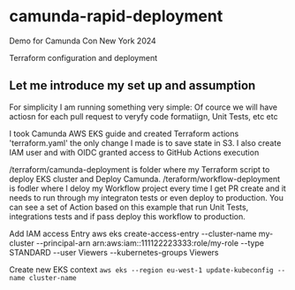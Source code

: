 # camunda-rapid-deployment
Demo for Camunda Con New York 2024

Terraform configuration and deployment

## Let me introduce my set up and assumption

For simplicity I am running something very simple: Of cource we will have actiosn for each pull request to veryfy code formatiign, Unit Tests, etc etc

I took Camunda AWS EKS guide and created Terraform actions 'terraform.yaml' the only change I made is to save state in S3.
I also create IAM user and with OIDC granted access to GitHub Actions execution 

/terraform/camunda-deployment is folder where my Terraform script to deploy EKS cluster and Deploy Camunda.
/teraform/workflow-deployment is fodler where I deloy my Workflow project every time I get PR create and it needs to run through my integraton tests or even deploy to production. You can see a set of Action based on this example that run Unit Tests, integrations tests and if pass deploy this workflow to production.

Add IAM access Entry
aws eks create-access-entry --cluster-name my-cluster --principal-arn arn:aws:iam::111122223333:role/my-role --type STANDARD --user Viewers --kubernetes-groups Viewers


Create new EKS context `aws eks --region eu-west-1 update-kubeconfig --name cluster-name`